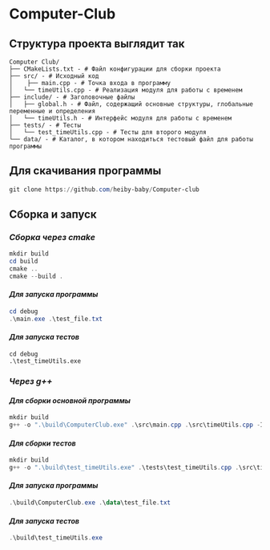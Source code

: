 # Computer-Club

## Структура проекта выглядит так

```
Computer Club/
├── CMakeLists.txt - # Файл конфигурации для сборки проекта
├── src/ - # Исходный код
│    ├── main.cpp - # Точка входа в программу
│   └── timeUtils.cpp - # Реализация модуля для работы с временем
├── include/ - # Заголовочные файлы
│   ├── global.h - # Файл, содержащий основные структуры, глобальные переменные и определения
│   └── timeUtils.h - # Интерфейс модуля для работы с временем
├── tests/ - # Тесты
│   └── test_timeUtils.cpp - # Тесты для второго модуля
└── data/ - # Каталог, в котором находиться тестовый файл для работы программы 
```

## Для скачивания программы

```powershell
git clone https://github.com/heiby-baby/Computer-club
```

## Cборка и запуск

### *Сборка через cmake*

```powershell
mkdir build
cd build
cmake ..
cmake --build .
```

#### *Для запуска программы*

```powershell
cd debug
.\main.exe .\test_file.txt
```

#### *Для запуска тестов*

```powerchell
cd debug
.\test_timeUtils.exe
```

#### 

### *Через g++*

#### *Для сборки основной программы*

```powershell
mkdir build
g++ -o ".\build\ComputerClub.exe" .\src\main.cpp .\src\timeUtils.cpp -Iinclude
```

#### *Для сборки тестов*

```powershell
mkdir build
g++ -o ".\build\test_timeUtils.exe" .\tests\test_timeUtils.cpp .\src\timeUtils.cpp -Iinclude
```

#### *Для запуска программы*

```powershell
.\build\ComputerClub.exe .\data\test_file.txt
```

#### *Для запуска тестов*

```powershell
.\build\test_timeUtils.exe
```


